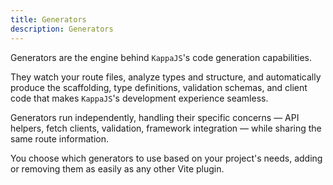```yaml
---
title: Generators
description: Generators
---
```


Generators are the engine behind `KappaJS`'s code generation capabilities.

They watch your route files, analyze types and structure,
and automatically produce the scaffolding, type definitions, validation schemas,
and client code that makes `KappaJS`'s development experience seamless.

Generators run independently, handling their specific concerns —
API helpers, fetch clients, validation, framework integration —
while sharing the same route information.

You choose which generators to use based on your project's needs,
adding or removing them as easily as any other Vite plugin.

